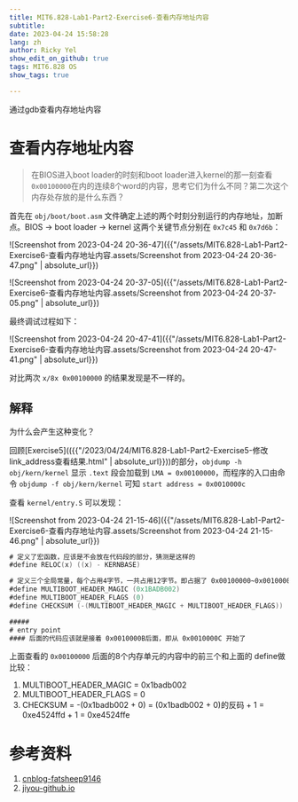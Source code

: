 ```yaml
---
title: MIT6.828-Lab1-Part2-Exercise6-查看内存地址内容
subtitle: 
date: 2023-04-24 15:58:28
lang: zh
author: Ricky Yel
show_edit_on_github: true
tags: MIT6.828 OS
show_tags: true

---
```

通过gdb查看内存地址内容
<!--more-->

# 查看内存地址内容

>  在BIOS进入boot loader的时刻和boot loader进入kernel的那一刻查看 `0x00100000`在内的连续8个word的内容，思考它们为什么不同？第二次这个内存处存放的是什么东西？

首先在 `obj/boot/boot.asm` 文件确定上述的两个时刻分别运行的内存地址，加断点。BIOS -> boot loader -> kernel 这两个关键节点分别在 `0x7c45` 和 `0x7d6b`：

![Screenshot from 2023-04-24 20-36-47]({{"/assets/MIT6.828-Lab1-Part2-Exercise6-查看内存地址内容.assets/Screenshot from 2023-04-24 20-36-47.png" | absolute_url}})

![Screenshot from 2023-04-24 20-37-05]({{"/assets/MIT6.828-Lab1-Part2-Exercise6-查看内存地址内容.assets/Screenshot from 2023-04-24 20-37-05.png" | absolute_url}})

最终调试过程如下：

![Screenshot from 2023-04-24 20-47-41]({{"/assets/MIT6.828-Lab1-Part2-Exercise6-查看内存地址内容.assets/Screenshot from 2023-04-24 20-47-41.png" | absolute_url}})

对比两次 `x/8x 0x00100000` 的结果发现是不一样的。

## 解释

为什么会产生这种变化？

回顾[Exercise5](({{"/2023/04/24/MIT6.828-Lab1-Part2-Exercise5-修改link_address查看结果.html" | absolute_url}}))的部分，`objdump -h obj/kern/kernel` 显示 `.text` 段会加载到 `LMA = 0x00100000`，而程序的入口由命令 `objdump -f obj/kern/kernel` 可知 `start address = 0x0010000c`

查看 `kernel/entry.S` 可以发现：

![Screenshot from 2023-04-24 21-15-46]({{"/assets/MIT6.828-Lab1-Part2-Exercise6-查看内存地址内容.assets/Screenshot from 2023-04-24 21-15-46.png" | absolute_url}})

```nasm
# 定义了宏函数，应该是不会放在代码段的部分，猜测是这样的
#define RELOC(x) ((x) - KERNBASE)

# 定义三个全局常量，每个占用4字节，一共占用12字节。即占据了 0x00100000~0x0010000B 的空间
#define MULTIBOOT_HEADER_MAGIC (0x1BADB002)
#define MULTIBOOT_HEADER_FLAGS (0)
#define CHECKSUM (-(MULTIBOOT_HEADER_MAGIC + MULTIBOOT_HEADER_FLAGS))

#####
# entry point
#### 后面的代码应该就是接着 0x0010000B后面，即从 0x0010000C 开始了
```

上面查看的 `0x00100000` 后面的8个内存单元的内容中的前三个和上面的 define做比较：

1. MULTIBOOT_HEADER_MAGIC = 0x1badb002
2. MULTIBOOT_HEADER_FLAGS = 0
3. CHECKSUM = -(0x1badb002 + 0) = (0x1badb002 + 0)的反码 + 1 = 0xe4524ffd + 1 = 0xe4524ffe

# 参考资料

1. [cnblog-fatsheep9146](https://www.cnblogs.com/fatsheep9146/p/5216681.html)
2. [jiyou-github.io](https://jiyou.github.io/blog/2018/04/15/mit.6.828/jos-lab1/)
